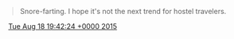 > Snore\-farting\. I hope it's not the next trend for hostel travelers\.

<img src="../../media/tweet.ico" width="12" /> [Tue Aug 18 19:42:24 +0000 2015](https://twitter.com/DromerDenker/status/633725652169043968)